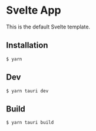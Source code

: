 # Svelte App

This is the default Svelte template.

## Installation

```
$ yarn
```

## Dev

```
$ yarn tauri dev
```

## Build

```
$ yarn tauri build
```

